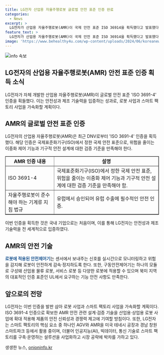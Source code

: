 ```yaml
---
title: LG전자 산업용 자율주행로봇 글로벌 안전 표준 인증 완료
categories:
  - News
excerpt: >
  LG전자가 산업용 자율주행로봇(AMR)이 국제 안전 표준 ISO 36914을 획득했다고 발표했다. 이로써 LG전자는 글로벌 인증을 받아 유럽 수출에 필수적인 안전 인증을 획득한 최초의 국내 기업이 되었다. AMR은 자체 개발한 안전제어기를 적용하여 안전성과 경쟁력을 강화했으며, 이를 바탕으로 산업용·상업용 로봇 사업을 확대할 예정이다. LG전자는 미국과 한국의 스마트 팩토리에서 AGV와 AMR을 성공적으로 활용하고 있으며, 더불어 스마트 팩토리를 위한 AI, 빅데이터, 통신 기술과의 결합을 통해 시장을 선도하는 모습이다.
feature_text: >
  LG전자가 산업용 자율주행로봇(AMR)이 국제 안전 표준 ISO 36914을 획득했다고 발표했다. 이로써 LG전자는 글로벌 인증을 받아 유럽 수출에 필수적인 안전 인증을 획득한 최초의 국내 기업이 되었다. AMR은 자체 개발한 안전제어기를 적용하여 안전성과 경쟁력을 강화했으며, 이를 바탕으로 산업용·상업용 로봇 사업을 확대할 예정이다. LG전자는 미국과 한국의 스마트 팩토리에서 AGV와 AMR을 성공적으로 활용하고 있으며, 더불어 스마트 팩토리를 위한 AI, 빅데이터, 통신 기술과의 결합을 통해 시장을 선도하는 모습이다.
image: 'https://www.behealthy4u.com/wp-content/uploads/2024/06/koreanews.jpg'
---
```


<p><img src="https://www.behealthy4u.com/wp-content/uploads/2024/06/koreanews.jpg" alt="info 속보" /></p>

<h2 data-ke-size="size26">LG전자의 산업용 자율주행로봇(AMR) 안전 표준 인증 획득 소식</h2>

<p data-ke-size="size16">LG전자가 자체 개발한 산업용 자율주행로봇(AMR)이 글로벌 안전 표준 'ISO 3691-4' 인증을 획들했다. 이는 안전성과 제조 기술력을 입증하는 성과로, 로봇 사업과 스마트 팩토리 사업을 가속화할 계획이다.</p>

<h2 data-ke-size="size24">AMR의 글로벌 안전 표준 인증</h2>

<p data-ke-size="size16">LG전자의 산업용 자율주행로봇(AMR)은 최근 DNV로부터 'ISO 3691-4' 인증을 획득했다. 해당 인증은 국제표준화기구(ISO)에서 정한 국제 안전 표준으로, 위험을 줄이는 이중화 제어 기능과 기구적 안전 설계에 대한 검증 기준을 만족해야 한다.</p>

<table style="width: 100%;" border="1">
<tbody>
<tr>
<td style="text-align: center; height: 17px;"><b>AMR 인증 내용</b></td>
<td style="text-align: center; height: 17px;"><b>설명</b></td>
</tr>
<tr>
<td style="text-align: left;">ISO 3691-4</td>
<td style="text-align: left;">국제표준화기구(ISO)에서 정한 국제 안전 표준, 위험을 줄이는 이중화 제어 기능과 기구적 안전 설계에 대한 검증 기준을 만족해야 함.</td>
</tr>
<tr>
<td style="text-align: left;">자율주행로봇이 준수해야 하는 기계류 지침 법규</td>
<td style="text-align: left;">유럽에서 승인되어 유럽 수출에 필수적인 안전 인증.</td>
</tr>
</tbody>
</table>

<p data-ke-size="size16">이번 인증을 획득한 것은 국내 기업으로는 처음이며, 이를 통해 LG전자는 안전성과 제조 기술력을 전 세계적으로 입증하였다.</p>

<h2 data-ke-size="size24">AMR의 안전 기술</h2>

<p data-ke-size="size16"><b><span style="color: #1a5490;">로봇에 적용된 안전제어기</span></b>는 센서에서 보내주는 신호를 실시간으로 모니터링하고 위험을 감지해 로봇이 안전하게 감속·정지하도록 한다. 또한, 구동안전제어기는 하나의 모듈로 구성돼 산업용 물류 로봇, 서비스 로봇 등 다양한 로봇에 적용할 수 있으며 북미 지역의 대표적인 인증 표준인 UL에서 요구하는 기능 안전 사항도 만족한다.</p>

<h2 data-ke-size="size24">앞으로의 전망</h2>

<p data-ke-size="size16">LG전자는 이번 인증을 발판 삼아 로봇 사업과 스마트 팩토리 사업을 가속화할 계획이다. ISO 3691-4 인증으로 확보한 AMR 안전 관련 설계·검증 기술을 산업용·상업용 로봇 사업에 확대 적용해 제품의 안전 신뢰성과 경쟁력 제고에 기여할 방침이다. 또한, LG전자는 스마트 팩토리의 핵심 요소 중 하나인 AGV와 AMR을 미국 테네시 공장과 경남 창원 스마트파크 등에서 활용 중이며, 더불어 인공지능(AI), 빅데이터, 통신 기술로 스마트 팩토리를 구축·운영하는 설루션을 사업화하고 시장 공략에 박차를 가하고 있다.</p>
생생한 뉴스, <a href="https://onioninfo.kr" rel="dofollow">onioninfo.kr</a>



